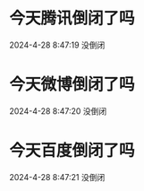 # 今天腾讯倒闭了吗

2024-4-28 8:47:19 没倒闭

# 今天微博倒闭了吗

2024-4-28 8:47:20 没倒闭

# 今天百度倒闭了吗

2024-4-28 8:47:21 没倒闭

